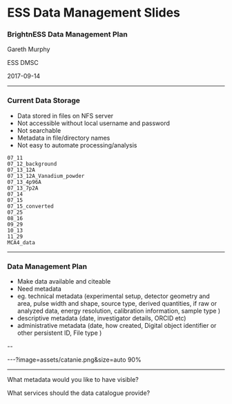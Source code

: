# ESS Data Management Slides




### <span style="text-transform: none">BrightnESS</span> Data Management Plan
Gareth Murphy

ESS DMSC

2017-09-14

---

### Current Data Storage

- Data stored in files on NFS server
- Not accessible without local username and password
- Not searchable
- Metadata in file/directory names
- Not easy to automate processing/analysis


```
07_11
07_12_background
07_13_12A
07_13_12A_Vanadium_powder
07_13_4p96A
07_13_7p2A
07_14
07_15
07_15_converted
07_25
08_16
09_29
10_13
11_29
MCA4_data
```

---

### Data Management Plan

- Make data available and citeable
- Need metadata
- eg. technical metadata  (experimental setup, detector geometry
and area, pulse width and shape, source type,  derived quantities, if raw or analyzed data,
energy resolution, calibration information, sample type
)
- descriptive metadata (date, investigator details, ORCID etc)
- administrative metadata (date, how created,
Digital object identifier or other persistent ID,
File type
)


--









---?image=assets/catanie.png&size=auto 90%


---

What metadata would you like to have visible?

What services should the data catalogue provide?
